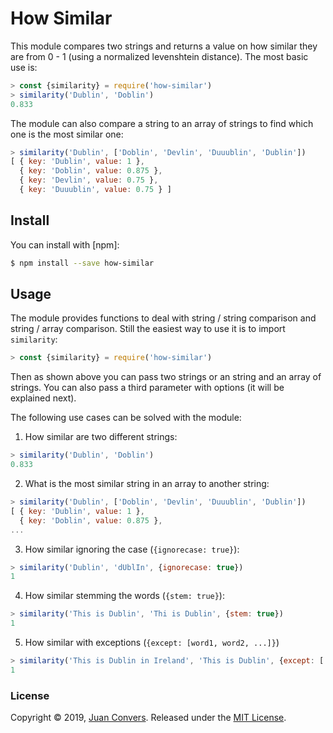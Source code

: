 # How Similar

This module compares two strings and returns a value on how similar they are from  0 - 1 (using a normalized levenshtein distance). The most basic use is:

```js
> const {similarity} = require('how-similar')
> similarity('Dublin', 'Doblin')
0.833
```

The module can also compare a string to an array of strings to find which one is the most similar one:

```js
> similarity('Dublin', ['Doblin', 'Devlin', 'Duuublin', 'Dublin'])
[ { key: 'Dublin', value: 1 },
  { key: 'Doblin', value: 0.875 },
  { key: 'Devlin', value: 0.75 },
  { key: 'Duuublin', value: 0.75 } ]
```

## Install

You can install with [npm]:

```sh
$ npm install --save how-similar
```
## Usage

The module provides functions to deal with string / string comparison and string / array comparison. Still the easiest way to use it is to import `similarity`:

```js
> const {similarity} = require('how-similar')
```

Then as shown above you can pass two strings or an string and an array of strings. You can also pass a third parameter with options (it will be explained next).

The following use cases can be solved with the module:

1. How similar are two different strings:

```js
> similarity('Dublin', 'Doblin')
0.833
```

2. What is the most similar string in an array to another string:

```js
> similarity('Dublin', ['Doblin', 'Devlin', 'Duuublin', 'Dublin'])
[ { key: 'Dublin', value: 1 },
  { key: 'Doblin', value: 0.875 },
...
```

3. How similar ignoring the case (`{ignorecase: true}`):

```js
> similarity('Dublin', 'dUblIn', {ignorecase: true})
1
```

4. How similar stemming the words (`{stem: true}`):

```js
> similarity('This is Dublin', 'Thi is Dublin', {stem: true})
1
```

5. How similar with exceptions (`{except: [word1, word2, ...]}`)

```js
> similarity('This is Dublin in Ireland', 'This is Dublin', {except: ['in', 'Ireland']})
1
```

### License

Copyright © 2019, [Juan Convers](https://juanconvers.com).
Released under the [MIT License](LICENSE).
